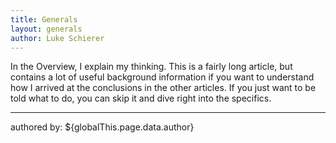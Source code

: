```yaml
---
title: Generals
layout: generals
author: Luke Schierer
---
```


In the Overview, I explain my thinking. This is a fairly long article, but contains a lot of useful background information if you want to understand how I arrived at the conclusions in the other articles. If you just want to be told what to do, you can skip it and dive right into the specifics.

---
authored by: ${globalThis.page.data.author}

